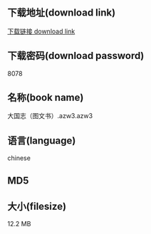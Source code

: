 ## 下载地址(download link)
[下载链接 download link](https://tutu365.netlify.app/?s=%E5%A4%A7%E5%9B%BD%E5%BF%97%EF%BC%88%E5%9B%BE%E6%96%87%E4%B9%A6%EF%BC%89.azw3)

## 下载密码(download password)
8078

## 名称(book name)
大国志（图文书）.azw3.azw3

## 语言(language)
chinese

## MD5


## 大小(filesize)
12.2 MB
